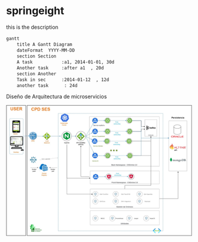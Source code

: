 # springeight

this is the description

```mermaid
gantt
    title A Gantt Diagram
    dateFormat  YYYY-MM-DD
    section Section
    A task           :a1, 2014-01-01, 30d
    Another task     :after a1  , 20d
    section Another
    Task in sec      :2014-01-12  , 12d
    another task      : 24d
```

Diseño de Arquitectura de microservicios

![Image text](https://github.com/juananmora/springeight/blob/master/Alz%20architecture%20for%20Hybrid%20IT-SES.jpg)
